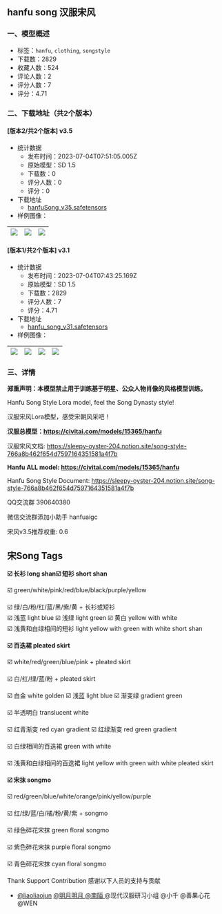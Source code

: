 ## hanfu song 汉服宋风
### 一、模型概述

- 标签：`hanfu`, `clothing`, `songstyle`
- 下载数：2829
- 收藏人数：524
- 评论人数：2
- 评分人数：7
- 评分：4.71

### 二、下载地址（共2个版本）

#### [版本2/共2个版本] v3.5

- 统计数据
  - 发布时间：2023-07-04T07:51:05.005Z
  - 原始模型：SD 1.5
  - 下载数：0
  - 评分人数：0
  - 评分：0
- 下载地址
  - [hanfuSong_v35.safetensors](https://civitai.com/api/download/models/109944)
- 样例图像：

| <img src="https://image.civitai.com/xG1nkqKTMzGDvpLrqFT7WA/3097fd65-60ff-418b-8ce6-d598b5a150cb/width=450/1400904.jpeg" /> | <img src="https://image.civitai.com/xG1nkqKTMzGDvpLrqFT7WA/a40fc346-e3ae-469a-b6dc-5b2170c6b3f7/width=450/1400902.jpeg" /> | <img src="https://image.civitai.com/xG1nkqKTMzGDvpLrqFT7WA/36eaa038-0f0d-40bd-a790-2885e24276b3/width=450/1400903.jpeg" /> |
| ---- | ---- | ---- |

#### [版本1/共2个版本] v3.1

- 统计数据
  - 发布时间：2023-07-04T07:43:25.169Z
  - 原始模型：SD 1.5
  - 下载数：2829
  - 评分人数：7
  - 评分：4.71
- 下载地址
  - [hanfu_song_v31.safetensors](https://civitai.com/api/download/models/52512)
- 样例图像：

| <img src="https://image.civitai.com/xG1nkqKTMzGDvpLrqFT7WA/3a876ed6-e2d4-4c1d-f862-1e8737398800/width=450/566103.jpeg" /> | <img src="https://image.civitai.com/xG1nkqKTMzGDvpLrqFT7WA/3f1c274b-6848-4622-822c-3c03ad44269c/width=450/692954.jpeg" /> | <img src="https://image.civitai.com/xG1nkqKTMzGDvpLrqFT7WA/5bd3d043-628a-47e3-0b15-0b2f304f1c00/width=450/566093.jpeg" /> | <img src="https://image.civitai.com/xG1nkqKTMzGDvpLrqFT7WA/61031d3d-ad3d-4f4a-4afe-e2f08f0fe900/width=450/566099.jpeg" /> |
| ---- | ---- | ---- | ---- |


### 三、详情
<p><strong>郑重声明：本模型禁止用于训练基于明星、公众人物肖像的风格模型训练。</strong></p><p>Hanfu Song Style Lora model, feel the Song Dynasty style!</p><p>汉服宋风Lora模型，感受宋朝风采吧！</p><p><strong>汉服总模型：</strong><a target="_blank" rel="ugc" href="https://civitai.com/models/15365/hanfu"><strong>https://civitai.com/models/15365/hanfu</strong></a></p><p>汉服宋风文档: <a target="_blank" rel="ugc" href="https://sleepy-oyster-204.notion.site/song-style-766a8b462f654d7597164351581a4f7b">https://sleepy-oyster-204.notion.site/song-style-766a8b462f654d7597164351581a4f7b</a></p><p><strong>Hanfu ALL model: </strong><a target="_blank" rel="ugc" href="https://civitai.com/models/15365/hanfu"><strong>https://civitai.com/models/15365/hanfu</strong></a></p><p>Hanfu Song Style Document: <a target="_blank" rel="ugc" href="https://sleepy-oyster-204.notion.site/song-style-766a8b462f654d7597164351581a4f7b">https://sleepy-oyster-204.notion.site/song-style-766a8b462f654d7597164351581a4f7b</a></p><p>QQ交流群 390640380</p><p>微信交流群添加小助手 hanfuaigc</p><p>宋风v3.5推荐权重: 0.6</p><p></p><h2 id="heading-54">宋Song Tags</h2><p><strong>☑️ 长衫 long shan☑️ 短衫 short shan</strong></p><p>☑️ green/white/pink/red/blue/black/purple/yellow</p><p>☑️ 绿/白/粉/红/蓝/黑/紫/黄 + 长衫或短衫<br />☑️ 浅蓝 light blue ☑️ 浅绿 light green ☑️ 黄白 yellow with white<br />☑️ 浅黄和白绿相间的短衫 light yellow with green with white short shan</p><p></p><p><strong>☑️ 百迭裙 pleated skirt</strong></p><p>☑️ white/red/green/blue/pink + pleated skirt</p><p>☑️ 白/红/绿/蓝/粉 + pleated skirt</p><p>☑️ 白金 white golden ☑️ 浅蓝 light blue ☑️ 渐变绿 gradient green</p><p>☑️ 半透明白 translucent white</p><p>☑️ 红青渐变 red cyan gradient ☑️ 红绿渐变 red green gradient</p><p>☑️ 白绿相间的百迭裙 green with white</p><p>☑️ 浅黄和白绿相间的百迭裙 light yellow with green with white pleated skirt</p><p></p><p><strong>☑️ 宋抹 songmo</strong></p><p>☑️ red/green/blue/white/orange/pink/yellow/purple</p><p>☑️ 红/绿/蓝/白/橘/粉/黄/紫 + songmo</p><p>☑️ 绿色碎花宋抹 green floral songmo</p><p>☑️ 紫色碎花宋抹 purple floral songmo</p><p>☑️ 青色碎花宋抹 cyan floral songmo</p><p></p><p>Thank Support Contribution 感谢以下人员的支持与贡献</p><ul><li><p><a target="_blank" rel="ugc" href="https://civitai.com/user/liaoliaojun">@liaoliaojun</a> <a target="_blank" rel="ugc" href="https://civitai.com/user/ChitandaEru">@明月明月 </a><a target="_blank" rel="ugc" href="https://space.bilibili.com/225168173">@南陌 </a>@现代汉服研习小组 @小千 @善果心花 @WEN</p></li></ul>